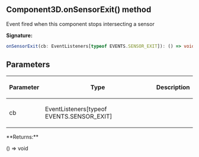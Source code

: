 
## Component3D.onSensorExit() method

Event fired when this component stops intersecting a sensor

**Signature:**

```typescript
onSensorExit(cb: EventListeners[typeof EVENTS.SENSOR_EXIT]): () => void;
```

## Parameters

<table><thead><tr><th>

Parameter


</th><th>

Type


</th><th>

Description


</th></tr></thead>
<tbody><tr><td>

cb


</td><td>

EventListeners\[typeof EVENTS.SENSOR\_EXIT\]


</td><td>


</td></tr>
</tbody></table>
**Returns:**

() =&gt; void

